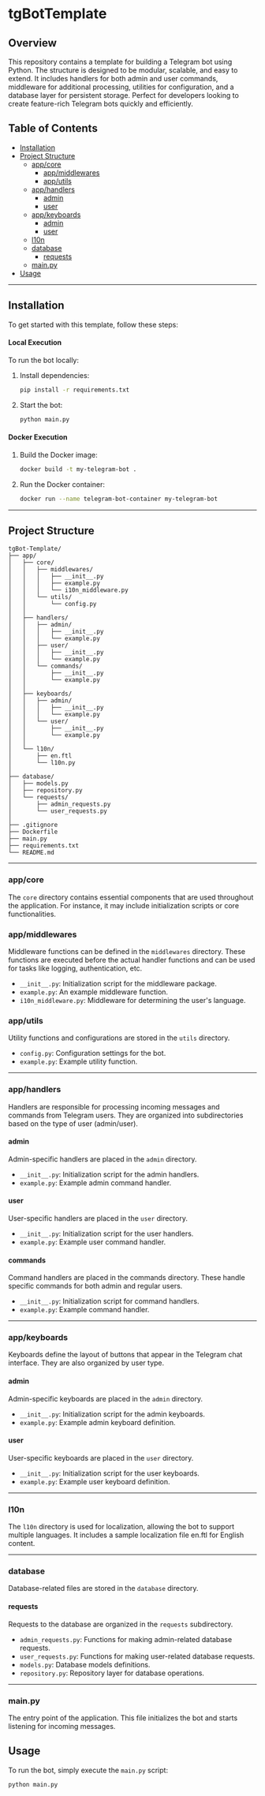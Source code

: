 
# tgBotTemplate

## Overview
This repository contains a template for building a Telegram bot using Python. The structure is designed to be modular, scalable, and easy to extend. It includes handlers for both admin and user commands, middleware for additional processing, utilities for configuration, and a database layer for persistent storage. Perfect for developers looking to create feature-rich Telegram bots quickly and efficiently.

## Table of Contents
- [Installation](#installation)
- [Project Structure](#project-structure)
  - [app/core](#appcore)
    - [app/middlewares](#appmiddlewares)
    - [app/utils](#apputils)
  - [app/handlers](#apphandlers)
    - [admin](#admin)
    - [user](#user)
  - [app/keyboards](#appkeyboards)
    - [admin](#admin-1)
    - [user](#user-1)
  - [l10n](#l10n)
  - [database](#database)
    - [requests](#requests)
  - [main.py](#mainpy)
- [Usage](#usage)

---

## Installation
To get started with this template, follow these steps:

#### Local Execution
To run the bot locally:
1. Install dependencies:  
   ```bash
   pip install -r requirements.txt
   ```
2. Start the bot:  
   ```bash
   python main.py
   ```

#### Docker Execution
1. Build the Docker image:  
   ```bash
   docker build -t my-telegram-bot .
   ```
2. Run the Docker container:  
   ```bash
   docker run --name telegram-bot-container my-telegram-bot
   ```

--- 

## Project Structure
```plaintext
tgBot-Template/
├── app/
│   ├── core/
│   │   ├── middlewares/
│   │   │   ├── __init__.py
│   │   │   ├── example.py
│   │   │   └── i10n_middleware.py
│   │   └── utils/
│   │       └── config.py
│   │
│   ├── handlers/
│   │   ├── admin/
│   │   │   ├── __init__.py
│   │   │   └── example.py
│   │   ├── user/
│   │   │   ├── __init__.py
│   │   │   └── example.py
│   │   └── commands/
│   │       ├── __init__.py
│   │       └── example.py
│   │
│   ├── keyboards/
│   │   ├── admin/
│   │   │   ├── __init__.py
│   │   │   └── example.py
│   │   └── user/
│   │       ├── __init__.py
│   │       └── example.py
│   │
│   └── l10n/
│       ├── en.ftl
│       └── l10n.py
│
├── database/
│   ├── models.py
│   ├── repository.py
│   └── requests/
│       ├── admin_requests.py
│       └── user_requests.py
│
├── .gitignore
├── Dockerfile
├── main.py
├── requirements.txt
└── README.md 
```
---

### app/core
The `core` directory contains essential components that are used throughout the application. For instance, it may include initialization scripts or core functionalities.

### app/middlewares
Middleware functions can be defined in the `middlewares` directory. These functions are executed before the actual handler functions and can be used for tasks like logging, authentication, etc.
- `__init__.py`: Initialization script for the middleware package.
- `example.py`: An example middleware function.
- `i10n_middleware.py`: Middleware for determining the user's language.

### app/utils
Utility functions and configurations are stored in the `utils` directory.
- `config.py`: Configuration settings for the bot.
- `example.py`: Example utility function.

---

### app/handlers
Handlers are responsible for processing incoming messages and commands from Telegram users. They are organized into subdirectories based on the type of user (admin/user).

#### admin
Admin-specific handlers are placed in the `admin` directory.
- `__init__.py`: Initialization script for the admin handlers.
- `example.py`: Example admin command handler.

#### user
User-specific handlers are placed in the `user` directory.
- `__init__.py`: Initialization script for the user handlers.
- `example.py`: Example user command handler.

#### commands
Command handlers are placed in the commands directory. These handle specific commands for both admin and regular users.
- `__init__.py`: Initialization script for command handlers.
- `example.py`: Example command handler.

---

### app/keyboards
Keyboards define the layout of buttons that appear in the Telegram chat interface. They are also organized by user type.

#### admin
Admin-specific keyboards are placed in the `admin` directory.
- `__init__.py`: Initialization script for the admin keyboards.
- `example.py`: Example admin keyboard definition.

#### user
User-specific keyboards are placed in the `user` directory.
- `__init__.py`: Initialization script for the user keyboards.
- `example.py`: Example user keyboard definition.

---

### l10n
The `l10n` directory is used for localization, allowing the bot to support multiple languages. It includes a sample localization file en.ftl for English content.

---

### database
Database-related files are stored in the `database` directory.

#### requests
Requests to the database are organized in the `requests` subdirectory.
- `admin_requests.py`: Functions for making admin-related database requests.
- `user_requests.py`: Functions for making user-related database requests.
- `models.py`: Database models definitions.
- `repository.py`: Repository layer for database operations.

---

### main.py
The entry point of the application. This file initializes the bot and starts listening for incoming messages.

## Usage
To run the bot, simply execute the `main.py` script:
```bash
python main.py
```

